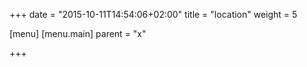 +++
date = "2015-10-11T14:54:06+02:00"
title = "location"
weight = 5

[menu]
  [menu.main]
    parent = "x"

+++

